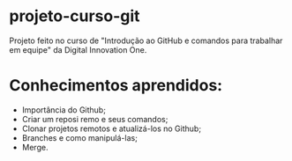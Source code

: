 # projeto-curso-git

Projeto feito no curso de "Introdução ao GitHub e comandos para trabalhar em equipe" da Digital Innovation One.


  

# Conhecimentos aprendidos:
- Importância do Github;
- Criar um reposi  remo e seus comandos;
- Clonar projetos remotos e atualizá-los no Github;
- Branches e como manipulá-las;
- Merge.




